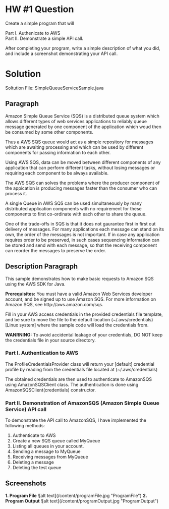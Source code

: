# HW #1 Question

Create a simple program that will

Part I. Authenicate to AWS    
Part II. Demonstrate a simple API call.

After completing your program, write a simple description of what you did, and include a screenshot demonstrating your API call.

# Solution

Soltution File: SimpleQueueServiceSample.java

## Paragraph
<p>
Amazon Simple Queue Service (SQS) is a distributed queue system which allows different types of web services applications to reliably queue message generated by one component of the application which woud then be consumed by some other components.
<p>
Thus a AWS SQS queue would act as a simple repository for messages which are awaiting processing and which can be used by different components for passing information to each other.
<p>
Using AWS SQS, data can be moved between different components of any application that can perform different tasks, without losing messages or requiring each component to be always available.
<p>
The AWS SQS can solves the problems where the producer component of the appication is producing messages faster than the consumer who can process it.
<p>
A single Queue in AWS SQS can be used simultaneously by many distributed application components with no requirement for these components to first co-ordinate with each other to share the queue.
<p>
One of the trade-offs in SQS is that it does not gaurantee first in first out delivery of messages. For many applications each message can stand on its own, the order of the messages is not important. If in case any application requires order to be preserved, in such cases sequencing information can be stored and send with each message, so that the receiving component can reorder the messages to preserve the order.    


## Description Paragraph
This sample demonstrates how to make basic requests to Amazon SQS using the AWS SDK for Java.
<p>
<b>Prerequisites:</b> You must have a valid Amazon Web
Services developer account, and be signed up to use Amazon SQS. For more
information on Amazon SQS, see http://aws.amazon.com/sqs.
<p>
Fill in your AWS access credentials in the provided credentials file
template, and be sure to move the file to the default location
(~/.aws/credentials) [Linux system] where the sample code will load the credentials from.
<p>
<b>WANRNING:</b> To avoid accidental leakage of your credentials, DO NOT keep
the credentials file in your source directory.    
</p>

### Part I. Authentication to AWS
<p>The ProfileCredentialsProvider class will return your [default] credential profile by reading from the credentials file located at (~/.aws/credentials)
<p>The obtained credentials are then used to authenticate to AmazonSQS using AmazonSQSClient class. The authentication is done using AmazonSQSClient(credentials)
constructor.

### Part II. Demonstration of AmazonSQS (Amazon Simple Queue Service) API call
<p>To demonstrate the API call to AmazonSQS, I have implemented the following methods:

1.  Authenticate to AWS
2.  Create a new SQS queue called MyQueue
3.  Listing all queues in your account.
4.  Sending a message to MyQueue
5.  Receiving messages from MyQueue
6.  Deleting a message
7.  Deleting the test queue    

## Screenshots
<p>
<b> 1.  Program File </b>
![alt text](/content/programFile.jpg "ProgramFile")
<b> 2.  Program Output </b>
![alt text](/content/programOutput.jpg "ProgramOutput")
